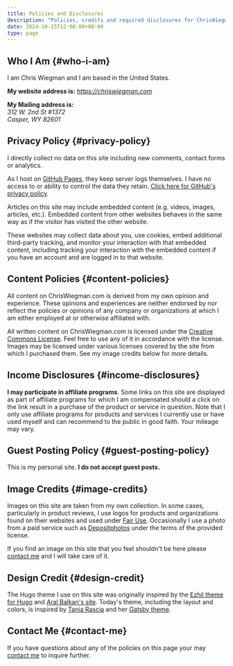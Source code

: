```yaml
---
title: Policies and Disclosures
description: "Policies, credits and required disclosures for ChrisWiegman.com including my privacy policy."
date: 2024-10-15T12:00:00+00:00
type: page
---
```


## Who I Am {#who-i-am}

I am Chris Wiegman and I am based in the United States.

**My website address is:** *https://chriswiegman.com*

**My Mailing address is:**<br />
*312 W. 2nd St #1372*<br />
*Casper, WY 82601*

## Privacy Policy {#privacy-policy}

I directly collect no data on this site including new comments, contact forms or analytics.

As I host on [GitHub Pages][1], they keep server logs themselves. I have no access to or ability to control the data they retain. [Click here for GitHub's privacy policy][2].

Articles on this site may include embedded content (e.g. videos, images, articles, etc.). Embedded content from other websites behaves in the same way as if the visitor has visited the other website.

These websites may collect data about you, use cookies, embed additional third-party tracking, and monitor your interaction with that embedded content, including tracking your interaction with the embedded content if you have an account and are logged in to that website.

## Content Policies {#content-policies}

All content on ChrisWiegman.com is derived from my own opinion and experience. These opinions and experiences are neither endorsed by nor reflect the policies or opinions of any company or organizations at which I am either employed at or otherwise affiliated with.

All written content on ChrisWiegman.com is licensed under the [Creative Commons License][4]. Feel free to use any of it in accordance with the license. Images may be licensed under various licenses covered by the site from which I purchased them. See my image credits below for more details.

## Income Disclosures {#income-disclosures}

**I may participate in affiliate programs**. Some links on this site are displayed as part of affiliate programs for which I am compensated should a click on the link result in a purchase of the product or service in question. Note that I only use affiliate programs for products and services I currently use or have used myself and can recommend to the public in good faith. Your mileage may vary.

## Guest Posting Policy {#guest-posting-policy}

This is my personal site. **I do not accept guest posts.**

## Image Credits {#image-credits}

Images on this site are taken from my own collection. In some cases, particularly in product reviews, I use logos for products and organizations found on their websites and used under [Fair Use][5]. Occasionally I use a photo from a paid service such as [Depositphotos][6] under the terms of the provided license.

If you find an image on this site that you feel shouldn't be here please [contact me][7] and I will take care of it.

## Design Credit {#design-credit}

The Hugo theme I use on this site was originally inspired by the [Ezhil theme for Hugo][8] and [Aral Balkan's site][9]. Today's theme, including the layout and colors, is inspired by [Tania Rascia][10] and her [Gatsby theme][11].

## Contact Me {#contact-me}

If you have questions about any of the policies on this page your may [contact me][7] to inquire further.

 [1]: https://pages.github.com
 [2]: https://docs.github.com/en/site-policy/privacy-policies/github-general-privacy-statement
 [4]: https://creativecommons.org/licenses/by-nc-sa/4.0/
 [5]: https://en.wikipedia.org/wiki/Fair_use
 [6]: https://depositphotos.com
 [7]: mailto:contact@chriswiegman.com
 [8]: https://github.com/vividvilla/ezhil
 [9]: https://ar.al
 [10]: https://www.taniarascia.com
 [11]: https://github.com/taniarascia/taniarascia.com